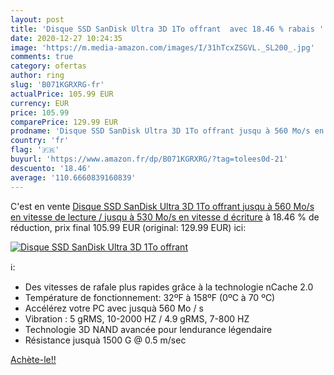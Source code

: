 ```yaml
---
layout: post
title: 'Disque SSD SanDisk Ultra 3D 1To offrant  avec 18.46 % rabais '
date: 2020-12-27 10:24:35
image: 'https://m.media-amazon.com/images/I/31hTcxZSGVL._SL200_.jpg'
comments: true
category: ofertas
author: ring
slug: 'B071KGRXRG-fr'
actualPrice: 105.99 EUR
currency: EUR
price: 105.99
comparePrice: 129.99 EUR
prodname: 'Disque SSD SanDisk Ultra 3D 1To offrant jusqu à 560 Mo/s en vitesse de lecture / jusqu à 530 Mo/s en vitesse d écriture'
country: 'fr'
flag: '🇫🇷'
buyurl: 'https://www.amazon.fr/dp/B071KGRXRG/?tag=tolees0d-21'
descuento: '18.46'
average: '110.6660839160839'
---
```


C'est en vente [Disque SSD SanDisk Ultra 3D 1To offrant jusqu à 560 Mo/s en vitesse de lecture / jusqu à 530 Mo/s en vitesse d écriture](https://www.amazon.fr/dp/B071KGRXRG/?tag=tolees0d-21)  à  18.46 % de réduction, prix final  105.99 EUR (original: 129.99 EUR) ici:

[![Disque SSD SanDisk Ultra 3D 1To offrant ](https://m.media-amazon.com/images/I/31hTcxZSGVL._SL200_.jpg)](https://www.amazon.fr/dp/B071KGRXRG/?tag=tolees0d-21)

ℹ️:

- Des vitesses de rafale plus rapides grâce à la technologie nCache 2.0
- Température de fonctionnement: 32ºF à 158ºF (0ºC à 70 ºC)
- Accélérez votre PC avec jusquà 560 Mo / s
- Vibration : 5 gRMS, 10-2000 HZ / 4.9 gRMS, 7-800 HZ
- Technologie 3D NAND avancée pour lendurance légendaire
- Résistance jusquà 1500 G @ 0.5 m/sec

[Achète-le!!](https://www.amazon.fr/dp/B071KGRXRG/?tag=tolees0d-21)
